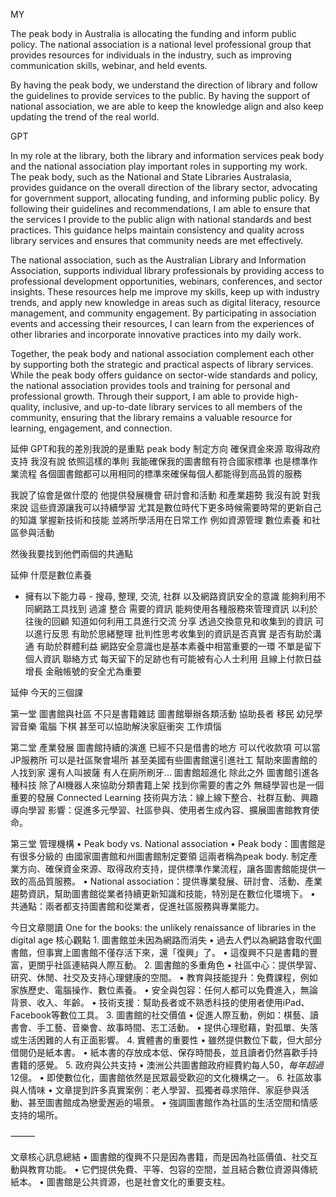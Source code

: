 MY

The peak body in Australia is allocating the funding and inform public policy. The national association is a national level professional group that provides resources for individuals in the industry, such as improving communication skills, webinar, and held events.

By having the peak body, we understand the direction of library and follow the guidelines to provide services to the public. By having the support of national association, we are able to keep the knowledge align and also keep updating the trend of the real world.

GPT

In my role at the library, both the library and information services peak body and the national association play important roles in supporting my work. The peak body, such as the National and State Libraries Australasia, provides guidance on the overall direction of the library sector, advocating for government support, allocating funding, and informing public policy. By following their guidelines and recommendations, I am able to ensure that the services I provide to the public align with national standards and best practices. This guidance helps maintain consistency and quality across library services and ensures that community needs are met effectively.

The national association, such as the Australian Library and Information Association, supports individual library professionals by providing access to professional development opportunities, webinars, conferences, and sector insights. These resources help me improve my skills, keep up with industry trends, and apply new knowledge in areas such as digital literacy, resource management, and community engagement. By participating in association events and accessing their resources, I can learn from the experiences of other libraries and incorporate innovative practices into my daily work.

Together, the peak body and national association complement each other by supporting both the strategic and practical aspects of library services. While the peak body offers guidance on sector-wide standards and policy, the national association provides tools and training for personal and professional growth. Through their support, I am able to provide high-quality, inclusive, and up-to-date library services to all members of the community, ensuring that the library remains a valuable resource for learning, engagement, and connection.

延伸
GPT和我的差別我說的是重點 peak body 制定方向 確保資金來源 取得政府支持 
我沒有說 依照這樣的準則 我能確保我的圖書館有符合國家標準 也是標準作業流程
各個圖書館都可以用相同的標準來確保每個人都能得到高品質的服務

我說了協會是做什麼的 他提供發展機會 研討會和活動 和產業趨勢
我沒有說 對我來說 這些資源讓我可以持續學習 尤其是數位時代下更多時候需要時常的更新自己的知識 掌握新技術和技能 並將所學活用在日常工作
例如資源管理 數位素養 和社區參與活動

然後我要找到他們兩個的共通點 


延伸
什麼是數位素養
- 擁有以下能力尋 - 搜尋, 整理, 交流, 社群 以及網路資訊安全的意識
能夠利用不同網路工具找到 過濾 整合 需要的資訊
能夠使用各種服務來管理資訊 以利於往後的回顧 
知道如何利用工具進行交流 分享 透過交換意見和收集到的資訊 可以進行反思 有助於思緒整理 批判性思考收集到的資訊是否真實 是否有助於溝通 有助於群體利益
網路安全意識也是基本素養中相當重要的一環 不單是留下個人資訊 聯絡方式 每天留下的足跡也有可能被有心人士利用 且線上付款日益增長 金融帳號的安全尤為重要


延伸
今天的三個課

第一堂
圖書館與社區
不只是書籍雜誌 圖書館舉辦各類活動 協助長者 移民 幼兒學習音樂 電腦 下棋
甚至可以協助解決家庭衝突 工作煩惱

第二堂
產業發展
圖書館持續的演進 已經不只是借書的地方 可以代收款項 可以當JP服務所 可以是社區聚會場所
甚至美國有些圖書館還引進社工 幫助來圖書館的人找到家
還有人叫披薩 有人在廁所刷牙... 圖書館超進化
除此之外 圖書館引進各種科技 除了AI機器人來協助分類書籍上架 找到你需要的書之外 無縫學習也是一個重要的發展
Connected Learning
技術與方法：線上線下整合、社群互動、興趣導向學習
影響：促進多元學習、社區參與、使用者生成內容、擴展圖書館教育使命。

第三堂 管理機構 
	•	Peak body vs. National association
	•	Peak body：圖書館是有很多分級的 由國家圖書館和州圖書館制定要領 這兩者稱為peak body. 制定產業方向、確保資金來源、取得政府支持，提供標準作業流程，讓各圖書館能提供一致的高品質服務。
	•	National association：提供專業發展、研討會、活動、產業趨勢資訊，幫助圖書館從業者持續更新知識和技能，特別是在數位化環境下。
	•	共通點：兩者都支持圖書館和從業者，促進社區服務與專業能力。


今日文章閱讀
One for the books: the unlikely renaissance of libraries in the digital age
核心觀點
	1.	圖書館並未因為網路而消失
	•	過去人們以為網路會取代圖書館，但事實上圖書館不僅存活下來，還「復興」了。
	•	這復興不只是書籍的豐富，更關乎社區連結與人際互動。
	2.	圖書館的多重角色
	•	社區中心：提供學習、研究、休閒、社交及支持心理健康的空間。
	•	教育與技能提升：免費課程，例如家族歷史、電腦操作、數位素養。
	•	安全與包容：任何人都可以免費進入，無論背景、收入、年齡。
	•	技術支援：幫助長者或不熟悉科技的使用者使用iPad、Facebook等數位工具。
	3.	圖書館的社交價值
	•	促進人際互動，例如：棋藝、讀書會、手工藝、音樂會、故事時間、志工活動。
	•	提供心理慰藉，對孤單、失落或生活困難的人有正面影響。
	4.	實體書的重要性
	•	雖然提供數位下載，但大部分借閱仍是紙本書。
	•	紙本書的存放成本低、保存時間長，並且讀者仍然喜歡手持書籍的感覺。
	5.	政府與公共支持
	•	澳洲公共圖書館政府經費約每人$50，每年超過$12億。
	•	即使數位化，圖書館依然是民眾最受歡迎的文化機構之一。
	6.	社區故事與人情味
	•	文章提到許多真實案例：老人學習、孤獨者尋求陪伴、家庭參與活動、甚至圖書館成為戀愛邂逅的場景。
	•	強調圖書館作為社區的生活空間和情感支持的場所。

⸻

文章核心訊息總結
	•	圖書館的復興不只是因為書籍，而是因為社區價值、社交互動與教育功能。
	•	它們提供免費、平等、包容的空間，並且結合數位資源與傳統紙本。
	•	圖書館是公共資源，也是社會文化的重要支柱。